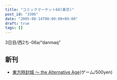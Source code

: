 ```yaml
---
title: "コミックマーケット68(東京)"
post_id: "3306"
date: "2005-08-14T00:00:00+09:00"
draft: true
tags: []
---
```



3日目/西2ち-06a/“danmaq”

## 新刊



  * [東方時封城 ～ the Alternative Age](https://danmaq.com/!/thA/)(ゲーム/500yen)
